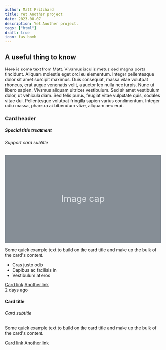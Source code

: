 ```yaml
---
author: Matt Pritchard
title: Yet Another project
date: 2023-08-07
description: Yet Another project.
tags: ["html"]
draft: true
icon: fas bomb
---
```


## A useful thing to know

Here is some text from Matt. Vivamus iaculis metus sed magna porta tincidunt. Aliquam molestie eget orci eu elementum. Integer pellentesque dolor sit amet suscipit maximus. Duis consequat, massa vitae volutpat rhoncus, erat augue venenatis velit, a auctor leo nulla nec turpis. Nunc ut libero sapien. Vivamus aliquam ultrices vestibulum. Sed sit amet vestibulum dolor, ut vehicula diam. Sed felis purus, feugiat vitae vulputate quis, sodales vitae dui. Pellentesque volutpat fringilla sapien varius condimentum. Integer odio massa, pharetra at bibendum vitae, aliquam nec erat.

<div class="card mb-3">
  <h3 class="card-header">Card header</h3>
  <div class="card-body">
    <h5 class="card-title">Special title treatment</h5>
    <h6 class="card-subtitle text-muted">Support card subtitle</h6>
  </div>
  <svg xmlns="http://www.w3.org/2000/svg" class="d-block user-select-none" width="100%" height="200" aria-label="Placeholder: Image cap" focusable="false" role="img" preserveAspectRatio="xMidYMid slice" viewBox="0 0 318 180" style="font-size:1.125rem;text-anchor:middle">
    <rect width="100%" height="100%" fill="#868e96"></rect>
    <text x="50%" y="50%" fill="#dee2e6" dy=".3em">Image cap</text>
  </svg>
  <div class="card-body">
    <p class="card-text">Some quick example text to build on the card title and make up the bulk of the card's content.</p>
  </div>
  <ul class="list-group list-group-flush">
    <li class="list-group-item">Cras justo odio</li>
    <li class="list-group-item">Dapibus ac facilisis in</li>
    <li class="list-group-item">Vestibulum at eros</li>
  </ul>
  <div class="card-body">
    <a href="#" class="card-link">Card link</a>
    <a href="#" class="card-link">Another link</a>
  </div>
  <div class="card-footer text-muted">
    2 days ago
  </div>
</div>
<div class="card">
  <div class="card-body">
    <h4 class="card-title">Card title</h4>
    <h6 class="card-subtitle mb-2 text-muted">Card subtitle</h6>
    <p class="card-text">Some quick example text to build on the card title and make up the bulk of the card's content.</p>
    <a href="#" class="card-link">Card link</a>
    <a href="#" class="card-link">Another link</a>
  </div>
</div>